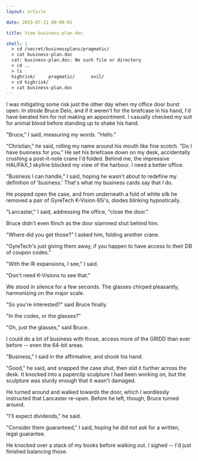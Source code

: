 ```yaml
---
layout: article

date: 2015-07-21 00:00:01

title: View business-plan.doc

shell: |
  > cd /secret/businessplans/pragmatic/
  > cat business-plan.doc
  cat: business-plan.doc: No such file or directory
  > cd ..
  > ls
  highrisk/     pragmatic/      evil/
  > cd highrisk/
  > cat business-plan.doc
---
```



I was mitigating some risk just the other day when my office door burst open.  In strode Bruce Delo, and if it weren't for the briefcase in his hand, I'd have berated him for not making an appointment.  I casually checked my suit for animal blood before standing up to shake his hand.

"Bruce," I said, measuring my words.  "Hello."

"Christian," he said, rolling my name around his mouth like fine scotch.  "Do I have business for you."  He set his briefcase down on my desk, accidentally crushing a post-it-note crane I'd folded.  Behind me, the impressive HALIFAX_1 skyline blocked my view of the harbour.  I need a better office.

"Business I can handle," I said, hoping he wasn't about to redefine my definition of 'business.'  That's what my business cards say that _I_ do.

He popped open the case, and from underneath a fold of white silk he removed a pair of GyreTech K-Vision 65i's, diodes blinking hypnotically.

"Lancaster," I said, addressing the office, "close the door."

Bruce didn't even flinch as the door slammed shut behind him.

"Where did you get those?" I asked him, folding another crane.

"GyreTech's just giving them away, if you happen to have access to their DB of coupon codes."

"With the IR expansions, I see," I said.

"Don't need K-Visions to see that."

We stood in silence for a few seconds.  The glasses chirped pleasantly, harmonizing on the major scale.

"So you're interested?" said Bruce finally.

"In the codes, or the glasses?"

"Oh, just the glasses," said Bruce.

I could do a lot of business with those, access more of the GRIDD than ever before -- even the 64-bit areas.

"Business," I said in the affirmative, and shook his hand.

"Good," he said, and snapped the case shut, then slid it further across the desk.  It knocked into a paperclip sculpture I had been working on, but the sculpture was sturdy enough that it wasn't damaged.

He turned around and walked towards the door, which I wordlessly instructed that Lancaster re-open.  Before he left, though, Bruce turned around.

"I'll expect dividends," he said.

"Consider them guaranteed," I said, hoping he did not ask for a written, legal guarantee.

He knocked over a stack of my books before walking out.  I sighed -- I'd just finished balancing those.
